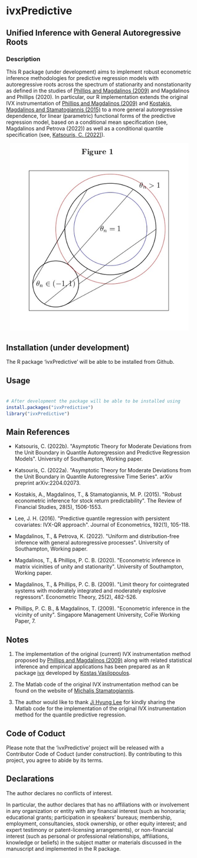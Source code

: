 # ivxPredictive 

## Unified Inference with General Autoregressive Roots

### Description 

This R package (under development) aims to implement robust econometric inference methodologies for predictive regression models with autoregressive roots across the spectrum of stationarity and nonstationarity as defined in the studies of [Phillips and Magdalinos (2009)](https://ideas.repec.org/p/skb/wpaper/cofie-06-2009.html) and  Magdalinos and Phillips (2020). In particular, our R implementation extends the original IVX instrumentation of [Phillips and Magdalinos (2009)](https://ideas.repec.org/p/skb/wpaper/cofie-06-2009.html) and [Kostakis, Magdalinos and Stamatogiannis (2015)](https://academic.oup.com/rfs/article/28/5/1506/1867633?login=true) to a more general autoregressive dependence, for linear (parametric) functional forms of the predictive regression model, based on a conditional mean specification (see, Magdalinos and Petrova (2022)) as well as a conditional quantile specification (see, [Katsouris, C. (2022)](https://arxiv.org/abs/2204.02073)).  

<p align="center">
  
<img src="https://github.com/christiskatsouris/ivxPredictive/blob/main/data/persistence.jpg" width="485"/>

</p>  
  
## Installation (under development) 

The R package ‘ivxPredictive’ will be able to be installed from Github.

## Usage 

```R

# After development the package will be able to be installed using
install.packages("ivxPredictive")
library("ivxPredictive")

```

## Main References

- Katsouris, C. (2022b). "Asymptotic Theory for Moderate Deviations from the Unit Boundary in Quantile Autoregression and Predictive Regression Models". University of Southampton, Working paper.  

- Katsouris, C. (2022a). "Asymptotic Theory for Moderate Deviations from the Unit Boundary in Quantile Autoregressive Time Series". arXiv preprint arXiv:2204.02073.

- Kostakis, A., Magdalinos, T., & Stamatogiannis, M. P. (2015). "Robust econometric inference for stock return predictability". The Review of Financial Studies, 28(5), 1506-1553.

- Lee, J. H. (2016). "Predictive quantile regression with persistent covariates: IVX-QR approach". Journal of Econometrics, 192(1), 105-118.

- Magdalinos, T., & Petrova, K. (2022). "Uniform and distribution-free inference with general autoregressive processes". University of Southampton, Working paper. 

- Magdalinos, T., & Phillips, P. C. B. (2020). "Econometric inference in matrix vicinities of unity and stationarity". University of Southampton, Working paper.  

- Magdalinos, T., & Phillips, P. C. B. (2009). "Limit theory for cointegrated systems with moderately integrated and moderately explosive regressors". Econometric Theory, 25(2), 482-526.

- Phillips, P. C. B., & Magdalinos, T. (2009). "Econometric inference in the vicinity of unity". Singapore Management University, CoFie Working Paper, 7.

## Notes

1. The implementation of the original (current) IVX instrumentation method proposed by [Phillips and Magdalinos (2009)](https://ideas.repec.org/p/skb/wpaper/cofie-06-2009.html) along with related statistical inference and empirical applications has been prepared as an R package [ivx](https://github.com/kvasilopoulos/ivx) developed by [Kostas Vasilopoulos](https://github.com/kvasilopoulos).

2. The Matlab code of the original IVX instrumentation method can be found on the website of [Michalis Stamatogiannis](https://sites.google.com/site/mpstamatogiannis/home).

3. The author would like to thank [Ji Hyung Lee](https://economics.illinois.edu/profile/jihyung) for kindly sharing the Matlab code for the implementation of the original IVX instrumentation method for the quantile predictive regression. 

## Code of Coduct

Please note that the ‘ivxPredictive’ project will be released with a Contributor Code of Coduct (under construction). By contributing to this project, you agree to abide by its terms.

## Declarations

The author declares no conflicts of interest. 

In particular, the author declares that has no affiliations with or involvement in any organization or entity with any financial interest (such as honoraria; educational grants; participation in speakers’ bureaus; membership, employment, consultancies, stock ownership, or other equity interest; and expert testimony or patent-licensing arrangements), or non-financial interest (such as personal or professional relationships, affiliations, knowledge or beliefs) in the subject matter or materials discussed in the manuscript and implemented in the R package.


